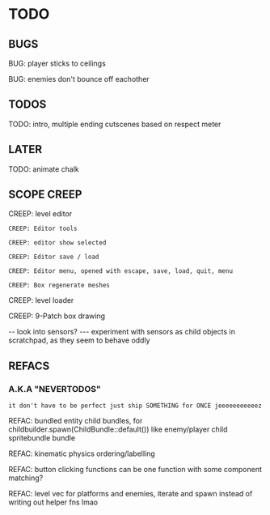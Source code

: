 # TODO

## BUGS

BUG: player sticks to ceilings

BUG: enemies don't bounce off eachother

## TODOS

TODO: intro, multiple ending cutscenes based on respect meter

## LATER

TODO: animate chalk

## SCOPE CREEP

CREEP: level editor

    CREEP: Editor tools

    CREEP: editor show selected

    CREEP: Editor save / load

    CREEP: Editor menu, opened with escape, save, load, quit, menu

    CREEP: Box regenerate meshes

CREEP: level loader

CREEP: 9-Patch box drawing

-- look into sensors?
--- experiment with sensors as child objects in scratchpad, as they seem to behave oddly

## REFACS

### A.K.A "NEVERTODOS"

`it don't have to be perfect just ship SOMETHING for ONCE jeeeeeeeeeeez`

REFAC: bundled entity child bundles, for childbuilder.spawn(ChildBundle::default())
    like enemy/player child spritebundle bundle

REFAC: kinematic physics ordering/labelling

REFAC: button clicking functions can be one function with some component matching?

REFAC: level vec for platforms and enemies, iterate and spawn instead of writing out helper fns lmao
